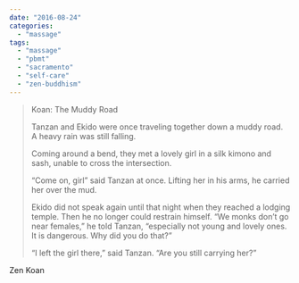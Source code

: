 ```yaml
---
date: "2016-08-24"
categories: 
  - "massage"
tags: 
  - "massage"
  - "pbmt"
  - "sacramento"
  - "self-care"
  - "zen-buddhism"
---
```


> Koan: The Muddy Road
> 
> Tanzan and Ekido were once traveling together down a muddy road. A heavy rain was still falling.
> 
> Coming around a bend, they met a lovely girl in a silk kimono and sash, unable to cross the intersection.
> 
> “Come on, girl” said Tanzan at once. Lifting her in his arms, he carried her over the mud.
> 
> Ekido did not speak again until that night when they reached a lodging temple. Then he no longer could restrain himself. “We monks don’t go near females,” he told Tanzan, “especially not young and lovely ones. It is dangerous. Why did you do that?”
> 
> “I left the girl there,” said Tanzan. “Are you still carrying her?”

Zen Koan

